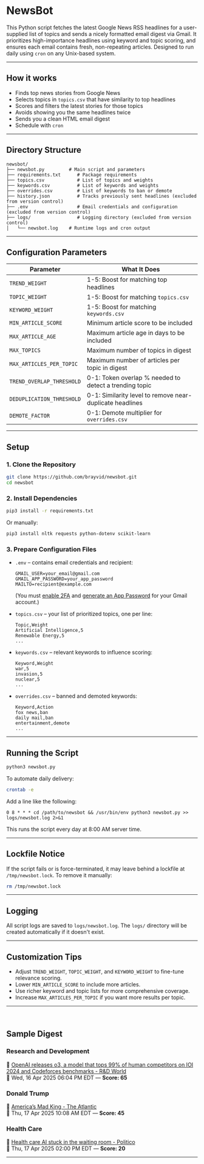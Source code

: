 # NewsBot

This Python script fetches the latest Google News RSS headlines for a user-supplied list of topics and sends a nicely formatted email digest via Gmail. It prioritizes high-importance headlines using keyword and topic scoring, and ensures each email contains fresh, non-repeating articles. Designed to run daily using `cron` on any Unix-based system.

---

## How it works

- Finds top news stories from Google News
- Selects topics in `topics.csv` that have similarity to top headlines
- Scores and filters the latest stories for those topics
- Avoids showing you the same headlines twice
- Sends you a clean HTML email digest
- Schedule with `cron`

---

## Directory Structure

```plaintext
newsbot/
├── newsbot.py         # Main script and parameters
├── requirements.txt      # Package requirements
├── topics.csv            # List of topics and weights
├── keywords.csv          # List of keywords and weights
├── overrides.csv         # List of keywords to ban or demote
├── history.json          # Tracks previously sent headlines (excluded from version control)
├── .env                  # Email credentials and configuration (excluded from version control)
├── logs/                 # Logging directory (excluded from version control)
│   └── newsbot.log    # Runtime logs and cron output
```

---

## Configuration Parameters

| Parameter                  | What It Does |
|---------------------------|--------------|
| `TREND_WEIGHT`            | 1-5: Boost for matching top headlines |
| `TOPIC_WEIGHT`            | 1-5: Boost for matching `topics.csv` |
| `KEYWORD_WEIGHT`          | 1-5: Boost for matching `keywords.csv` |
| `MIN_ARTICLE_SCORE`       | Minimum article score to be included |
| `MAX_ARTICLE_AGE`         | Maximum article age in days to be included |
| `MAX_TOPICS`              | Maximum number of topics in digest |
| `MAX_ARTICLES_PER_TOPIC`  | Maximum number of articles per topic in digest |
| `TREND_OVERLAP_THRESHOLD` | 0-1: Token overlap % needed to detect a trending topic |
| `DEDUPLICATION_THRESHOLD` | 0-1: Similarity level to remove near-duplicate headlines |
| `DEMOTE_FACTOR`           | 0-1: Demote multiplier for `overrides.csv` |

---

## Setup

### 1. Clone the Repository

```bash
git clone https://github.com/brayvid/newsbot.git
cd newsbot
```

### 2. Install Dependencies

```bash
pip3 install -r requirements.txt
```

Or manually:

```bash
pip3 install nltk requests python-dotenv scikit-learn
```


### 3. Prepare Configuration Files

- `.env` – contains email credentials and recipient:

  ```env
  GMAIL_USER=your_email@gmail.com
  GMAIL_APP_PASSWORD=your_app_password
  MAILTO=recipient@example.com
  ```

  (You must [enable 2FA](https://myaccount.google.com/security) and [generate an App Password](https://support.google.com/accounts/answer/185833) for your Gmail account.)


- `topics.csv` – your list of prioritized topics, one per line:

  ```
  Topic,Weight
  Artificial Intelligence,5
  Renewable Energy,5
  ...
  ```

- `keywords.csv` – relevant keywords to influence scoring:

  ```
  Keyword,Weight
  war,5
  invasion,5
  nuclear,5
  ...
  ```

- `overrides.csv` – banned and demoted keywords:

  ```
  Keyword,Action
  fox news,ban
  daily mail,ban
  entertainment,demote
  ...
  ```
---

## Running the Script

```bash
python3 newsbot.py
```

To automate daily delivery:

```bash
crontab -e
```

Add a line like the following:

```cron
0 8 * * * cd /path/to/newsbot && /usr/bin/env python3 newsbot.py >> logs/newsbot.log 2>&1
```

This runs the script every day at 8:00 AM server time.

---

## Lockfile Notice

If the script fails or is force-terminated, it may leave behind a lockfile at `/tmp/newsbot.lock`. To remove it manually:

```bash
rm /tmp/newsbot.lock
```

---

## Logging

All script logs are saved to `logs/newsbot.log`. The `logs/` directory will be created automatically if it doesn't exist.

---

## Customization Tips

- Adjust `TREND_WEIGHT`, `TOPIC_WEIGHT`, and `KEYWORD_WEIGHT` to fine-tune relevance scoring.
- Lower `MIN_ARTICLE_SCORE` to include more articles.
- Use richer keyword and topic lists for more comprehensive coverage.
- Increase `MAX_ARTICLES_PER_TOPIC` if you want more results per topic.

---
<br>

## Sample Digest

<h3>Research and Development</h3>
<p>📰 <a href="https://www.rdworldonline.com/openai-releases-o3-a-model-that-tops-99-of-human-competitors-on-ioi-2024-and-codeforces-benchmarks">OpenAI releases o3, a model that tops 99% of human competitors on IOI 2024 and Codeforces benchmarks - R&D World</a><br>
📅 Wed, 16 Apr 2025 06:04 PM EDT — <strong>Score: 65</strong></p>

<h3>Donald Trump</h3>
<p>📰 <a href="https://www.theatlantic.com/ideas/archive/2025/04/donald-trump-authoritarian-actions/682486/">America’s Mad King - The Atlantic</a><br>
📅 Thu, 17 Apr 2025 10:08 AM EDT — <strong>Score: 45</strong></p>

<h3>Health Care</h3>
<p>📰 <a href="https://www.politico.com/newsletters/future-pulse/2025/04/17/health-care-ai-stuck-in-the-waiting-room-00294471">Health care AI stuck in the waiting room - Politico</a><br>
📅 Thu, 17 Apr 2025 02:00 PM EDT — <strong>Score: 20</strong></p>

<hr>